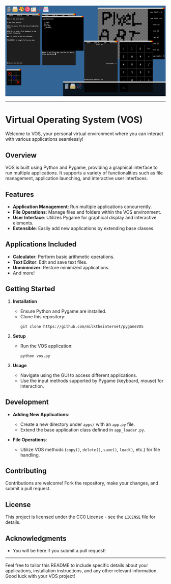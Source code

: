 ![alt text](https://github.com/milktheinternet/pygameVOS/blob/main/assets/screenshot.png?raw=true)

---

# Virtual Operating System (VOS)

Welcome to VOS, your personal virtual environment where you can interact with various applications seamlessly!

## Overview

VOS is built using Python and Pygame, providing a graphical interface to run multiple applications. It supports a variety of functionalities such as file management, application launching, and interactive user interfaces.

## Features

- **Application Management**: Run multiple applications concurrently.
- **File Operations**: Manage files and folders within the VOS environment.
- **User Interface**: Utilizes Pygame for graphical display and interactive elements.
- **Extensible**: Easily add new applications by extending base classes.

## Applications Included

- **Calculator**: Perform basic arithmetic operations.
- **Text Editor**: Edit and save text files.
- **Unminimizer**: Restore minimized applications.
- And more!

## Getting Started

1. **Installation**
   - Ensure Python and Pygame are installed.
   - Clone this repository:
     ```
     git clone https://github.com/milktheinternet/pygameVOS
     ```
   
2. **Setup**
   - Run the VOS application:
     ```
     python vos.py
     ```

3. **Usage**
   - Navigate using the GUI to access different applications.
   - Use the input methods supported by Pygame (keyboard, mouse) for interaction.

## Development

- **Adding New Applications**:
  - Create a new directory under `apps/` with an `app.py` file.
  - Extend the base application class defined in `app_loader.py`.

- **File Operations**:
  - Utilize VOS methods (`copy()`, `delete()`, `save()`, `load()`, etc.) for file handling.

## Contributing

Contributions are welcome! Fork the repository, make your changes, and submit a pull request.

## License

This project is licensed under the CC0 License - see the `LICENSE` file for details.

## Acknowledgments

- You will be here if you submit a pull request!

---

Feel free to tailor this README to include specific details about your applications, installation instructions, and any other relevant information. Good luck with your VOS project!
